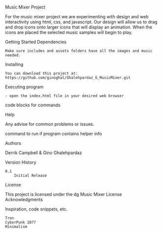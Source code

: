 Music Mixer Project

For the music mixer project we are experimenting with design and web interactivity using html, css, and javascript.
Our design will allow us to drag and drop icons onto larger icons that will display an animation. When the icons are placed the selected music samples will begin to play.   

Getting Started
Dependencies

    Make sure includes and assets folders have all the images and music needed.

Installing

    You can download this project at: https://github.com/ginoghal/Ghalehpardaz_G_MusicMixer.git

Executing program

    - open the index.html file in your desired web browser

code blocks for commands

Help

Any advise for common problems or issues.

command to run if program contains helper info

Authors

Derrik Campbell & Gino Ghalehpardaz

Version History

    0.1
        Initial Release

License

This project is licensed under the dg Music Mixer License
Acknowledgments

Inspiration, code snippets, etc.

    Tron
    CyberPunk 2077
    Minimalism
